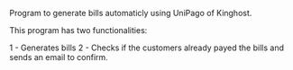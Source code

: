 Program to generate bills automaticly using UniPago of Kinghost.

This program has two functionalities:

1 - Generates bills
2 - Checks if the customers already payed the bills and sends an email to confirm.
